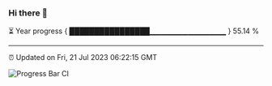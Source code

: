 ### Hi there 👋

⏳ Year progress { ████████████████▁▁▁▁▁▁▁▁▁▁▁▁▁▁ } 55.14 %

---

⏰ Updated on Fri, 21 Jul 2023 06:22:15 GMT

![Progress Bar CI](https://github.com/ZhaoGui/ZhaoGui/workflows/Progress%20Bar%20CI/badge.svg)
